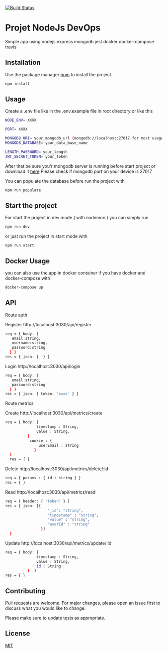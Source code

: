 [![Build Status](https://travis-ci.org/AlexandreLamb/Project-NodeJs-TypeScript-DevOps.svg?branch=master)](https://travis-ci.org/AlexandreLamb/Project-NodeJs-TypeScript-DevOps)
# Projet NodeJs DevOps

Simple app using nodejs express mongodb jest docker docker-compose travis 

## Installation

Use the package manager [npm](https://www.npmjs.com) to install the project.

```bash
npm install
```

## Usage
Create a .env file like in the .env.example file in root directory or like this 
```bash
NODE_ENV= XXXX	

PORT= XXXX	

MONGODB_URI= your_mongodb_url (mongodb://localhost:27017 for most usage)	
MONGODB_DATABASE= your_data_base_name	

LENGTH_PASSWORD= your_length	
JWT_SECRET_TOKEN= your_token
```
After that be sure you'r mongodb server is running before start project or download it [here](https://www.mongodb.com/what-is-mongodb)
Please check if mongodb port on your device is 27017

You can populate the database before run the project with 

```bash
npm run populate
```

## Start the project
For start the project in dev mode ( with nodemon ) you can simply run 

```bash
npm run dev 
```
or just run the project in start mode with 

```bash
npm run start
```

## Docker Usage
you can also use the app in docker container if you have docker and docker-compose with 

```bash
docker-compose up
```
## API
Route auth

Register http://localhost:3030/api/register
```bash
req = { body: {
   email:string,
   username:string,
   password:string
  } }
res = { json: {  } }
```

Login http://localhost:3030/api/login
```bash
req = { body: {
   email:string,
   password:string
  } }
res = { json: { token: 'xxxx' } }
```

Route metrics 

Create http://localhost:3030/api/metrics/create
```bash
req = { body: { 
              timestamp : String,
              value : String,          
          } 
           cookie : {
               userEmail : string
             }
  }
  res = { }
```
Delete http://localhost:3030/api/metrics/delete/:id
```bash
req = { params : { id : string } }
res = { } 
```
Read http://localhost:3030/api/metrics/read
```bash
req = { header: { "token" } }
res = { json: [{ 
                   "_id": "string",
                   "timestamp" : "string",
                   "value" : "string",
                   "userId" : "string"
                }] 
  }
```

Update http://localhost:3030/api/metrics/update/:id
```bash
req = { body: { 
              timestamp : String,
              value : String, 
              id : String
          }  }
res = { } 
```

## Contributing
Pull requests are welcome. For major changes, please open an issue first to discuss what you would like to change.

Please make sure to update tests as appropriate.

## License
[MIT](https://choosealicense.com/licenses/mit/)

